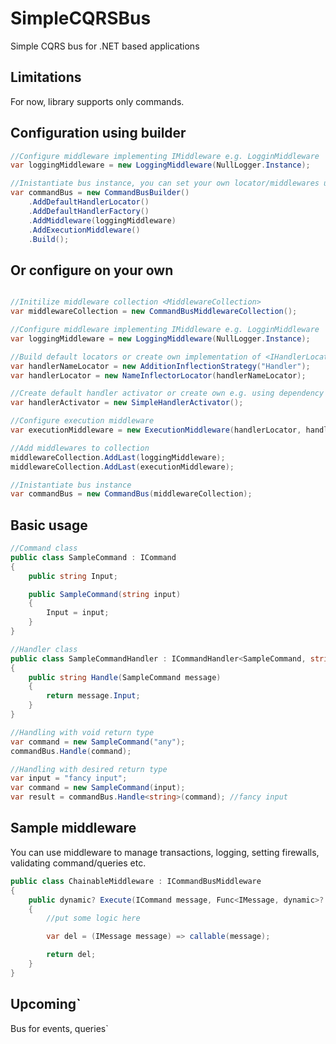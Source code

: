 # SimpleCQRSBus

Simple CQRS bus for .NET based applications

## Limitations
For now, library supports only commands.

## Configuration using builder

```csharp
//Configure middleware implementing IMiddleware e.g. LogginMiddleware
var loggingMiddleware = new LoggingMiddleware(NullLogger.Instance);

//Inistantiate bus instance, you can set your own locator/middlewares using relevant builder's methods
var commandBus = new CommandBusBuilder()
    .AddDefaultHandlerLocator()
    .AddDefaultHandlerFactory()
    .AddMiddleware(loggingMiddleware)
    .AddExecutionMiddleware()
    .Build();
```

## Or configure on your own
```csharp

//Initilize middleware collection <MiddlewareCollection>
var middlewareCollection = new CommandBusMiddlewareCollection();

//Configure middleware implementing IMiddleware e.g. LogginMiddleware
var loggingMiddleware = new LoggingMiddleware(NullLogger.Instance);

//Build default locators or create own implementation of <IHandlerLocator> and <IHandlerCreator>
var handlerNameLocator = new AdditionInflectionStrategy("Handler");
var handlerLocator = new NameInflectorLocator(handlerNameLocator);

//Create default handler activator or create own e.g. using dependency container
var handlerActivator = new SimpleHandlerActivator();

//Configure execution middleware
var executionMiddleware = new ExecutionMiddleware(handlerLocator, handlerActivator);

//Add middlewares to collection
middlewareCollection.AddLast(loggingMiddleware);
middlewareCollection.AddLast(executionMiddleware);

//Inistantiate bus instance
var commandBus = new CommandBus(middlewareCollection);
```

## Basic usage
```csharp
//Command class
public class SampleCommand : ICommand
{
    public string Input;

    public SampleCommand(string input)
    {
        Input = input;
    }
}

//Handler class
public class SampleCommandHandler : ICommandHandler<SampleCommand, string>
{
    public string Handle(SampleCommand message)
    {
        return message.Input;
    }
}

//Handling with void return type
var command = new SampleCommand("any");
commandBus.Handle(command);

//Handling with desired return type
var input = "fancy input";
var command = new SampleCommand(input);
var result = commandBus.Handle<string>(command); //fancy input
```

## Sample middleware
You can use middleware to manage transactions, logging, setting firewalls, validating command/queries etc.
```csharp
public class ChainableMiddleware : ICommandBusMiddleware
{
    public dynamic? Execute(ICommand message, Func<IMessage, dynamic>? callable)
    {
        //put some logic here

        var del = (IMessage message) => callable(message);

        return del;
    }
}
```

## Upcoming`
Bus for events, queries`
